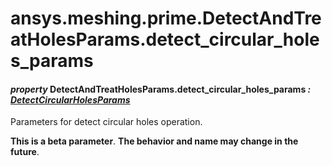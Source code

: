 <a id="ansys-meshing-prime-detectandtreatholesparams-detect-circular-holes-params"></a>

# ansys.meshing.prime.DetectAndTreatHolesParams.detect_circular_holes_params

<a id="ansys.meshing.prime.DetectAndTreatHolesParams.detect_circular_holes_params"></a>

#### *property* DetectAndTreatHolesParams.detect_circular_holes_params *: [DetectCircularHolesParams](ansys.meshing.prime.DetectCircularHolesParams.md#ansys.meshing.prime.DetectCircularHolesParams)*

Parameters for detect circular holes operation.

**This is a beta parameter**. **The behavior and name may change in the future**.

<!-- !! processed by numpydoc !! -->
